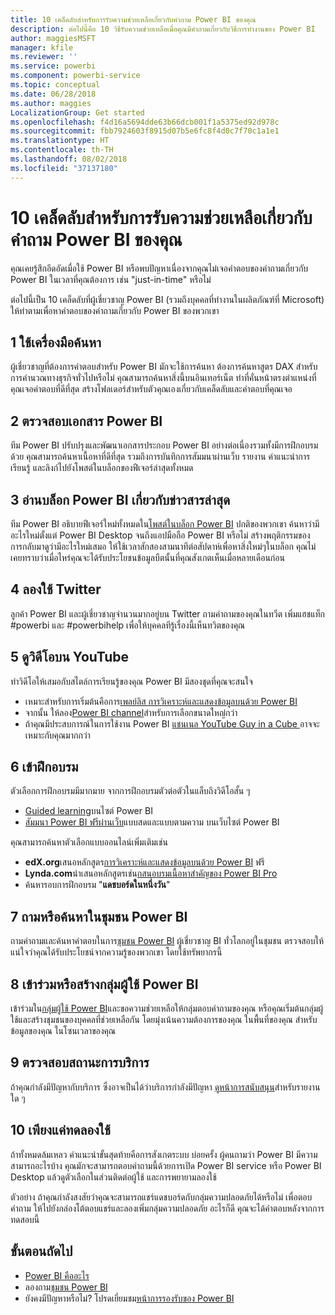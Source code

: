 ```yaml
---
title: 10 เคล็ดลับสำหรับการรับความช่วยเหลือเกี่ยวกับคำถาม Power BI ของคุณ
description: ต่อไปนี้คือ 10 วิธีรับความช่วยเหลือเมื่อคุณมีคำถามเกี่ยวกับวิธีการทำงานของ Power BI
author: maggiesMSFT
manager: kfile
ms.reviewer: ''
ms.service: powerbi
ms.component: powerbi-service
ms.topic: conceptual
ms.date: 06/28/2018
ms.author: maggies
LocalizationGroup: Get started
ms.openlocfilehash: f4d16a5694dde63b66dcb001f1a5375ed92d978c
ms.sourcegitcommit: fbb7924603f8915d07b5e6fc8f4d0c7f70c1a1e1
ms.translationtype: HT
ms.contentlocale: th-TH
ms.lasthandoff: 08/02/2018
ms.locfileid: "37137180"
---
```

# <a name="10-tips-for-getting-help-with-your-power-bi-questions"></a>10 เคล็ดลับสำหรับการรับความช่วยเหลือเกี่ยวกับคำถาม Power BI ของคุณ
คุณเคยรู้สึกอึดอัดเมื่อใช้ Power BI หรือพบปัญหาเนื่องจากคุณไม่เจอคำตอบของคำถามเกี่ยวกับ Power BI ในเวลาที่คุณต้องการ เช่น "just-in-time" หรือไม่ 

ต่อไปนี้เป็น 10 เคล็ดลับที่ผู้เชี่ยวชาญ Power BI (รวมถึงบุคคลที่ทำงานในผลิตภัณฑ์ที่ Microsoft) ให้ทำตามเพื่อหาคำตอบของคำถามเกี่ยวกับ Power BI ของพวกเขา

## <a name="1-use-a-search-engine"></a>1 ใช้เครื่องมือค้นหา
ผู้เชี่ยวชาญที่ต้องการคำตอบสำหรับ Power BI มักจะใช้การค้นหา ต้องการค้นหาสูตร DAX สำหรับการคำนวณทางธุรกิจทั่วไปหรือไม่ คุณสามารถค้นหาสิ่งนี้บนอินเทอร์เน็ต ทำที่คั่นหน้าตรงตำแหน่งที่คุณเจอคำตอบที่ดีที่สุด สร้างโฟลเดอร์สำหรับตัวคุณเองเกี่ยวกับเคล็ดลับและคำตอบที่คุณเจอ


## <a name="2-check-the-power-bi-documentation"></a>2 ตรวจสอบเอกสาร Power BI
ทีม Power BI ปรับปรุงและพัฒนาเอกสารประกอบ Power BI อย่างต่อเนื่องรวมทั้งมีการฝึกอบรมด้วย คุณสามารถค้นหาเนื้อหาที่ดีที่สุด รวมถึงการบันทึกการสัมมนาผ่านเว็บ รายงาน คำแนะนำการเรียนรู้ และลิงก์ไปยังโพสต์ในบล็อกของฟีเจอร์ล่าสุดทั้งหมด

## <a name="3-read-the-power-bi-blog-for-the-latest-news"></a>3 อ่านบล็อก Power BI เกี่ยวกับข่าวสารล่าสุด
ทีม Power BI อธิบายฟีเจอร์ใหม่ทั้งหมดใน[โพสต์ในบล็อก Power BI](https://powerbi.microsoft.com/blog/) ปกติของพวกเขา ค้นหาว่ามีอะไรใหม่ตั้งแต่ Power BI Desktop จนถึงแอปมือถือ Power BI หรือไม่ สร้างพฤติกรรมของการกลับมาดูว่ามีอะไรใหม่เสมอ ให้ใช้เวลาสักสองสามนาทีต่อสัปดาห์เพื่อหาสิ่งใหม่ๆในบล็อก คุณไม่เคยทราบว่าเมื่อไหร่คุณจะได้รับประโยชนข้อมูลบืตนั้นที่คุณสังเกตเห็นเมื่อหลายเดือนก่อน

## <a name="4-try-twitter"></a>4 ลองใช้ Twitter
ลูกค้า Power BI และผู้เชี่ยวชาญจำนวนมากอยู่บน Twitter ถามคำถามของคุณในทวีต เพิ่มแฮชแท็ก #powerbi และ #powerbihelp เพื่อให้บุคคลทีรู้เรื่องนี้เห็นทวิตของคุณ

## <a name="5-watch-videos-on-youtube"></a>5 ดูวิดีโอบน YouTube
ทำวิดีโอให้เสมอกับสไตล์การเรียนรู้ของคุณ Power BI มีสองชุดที่คุณจะสนใจ

* เหมาะสำหรับการเริ่มต้นคือการ[เพลย์ลิส การวิเคราะห์และแสดงข้อมูลบนด้วย Power BI](https://www.youtube.com/playlist?list=PL1N57mwBHtN0JFoKSR0n-tBkUJHeMP2cP)
* จากนั้น ให้ลอง[Power BI channel](https://www.youtube.com/user/mspowerbi/videos)สำหรับการเลือกขนาดใหญ่กว่า
* ถ้าคุณมีประสบการณ์ในการใช้งาน Power BI [แชนเนล YouTube Guy in a Cube ](https://www.youtube.com/channel/UCFp1vaKzpfvoGai0vE5VJ0w)อาจจะเหมาะกับคุณมากกว่า

## <a name="6-attend-training"></a>6 เข้าฝึกอบรม
ตัวเลือกการฝึกอบรมมีมากมาย จากการฝึกอบรมตัวต่อตัวในแล็บถึงวิดีโอสั้น ๆ

* [Guided learning](guided-learning/gettingstarted.yml?tutorial-step=1)บนไซต์ Power BI
* [สัมมนา Power BI ฟรีผ่านเว็บ](webinars.md)แบบสดและแบบตามความ บนเว็บไซต์ Power BI

คุณสามารถค้นหาตัวเลือกแบบออนไลน์เพิ่มเติมเช่น

* **edX.org**เสนอหลักสูตร[การวิเคราะห์และแสดงข้อมูลบนด้วย Power BI](https://www.edx.org/course/analyzing-visualizing-data-power-bi-microsoft-dat207x-4) ฟรี
* **Lynda.com**นำเสนอหลักสูตรเช่น[กสนอบรมเนื้อหาสำคัญของ Power BI Pro](https://www.lynda.com/Power-BI-tutorials/Power-BI-Pro-Essential-Training/485820-2.html)
* ค้นหารอบการฝึกอบรม "**แดชบอร์ดในหนึ่งวัน**"

## <a name="7-ask-or-search-in-the-power-bi-community"></a>7 ถามหรือค้นหาในชุมชน Power BI
ถามคำถามและค้นหาคำตอบในการ[ชุมชน Power BI](http://community.powerbi.com) ผู้เชี่ยวชาญ BI ทั่วโลกอยู่ในชุมชน ตรวจสอบให้แน่ใจว่าคุณได้รับประโยชน์จากความรู้ของพวกเขา โดยใช้ทรัพยากรนี้

## <a name="8-join-or-create-a-power-bi-user-group"></a>8 เข้าร่วมหรือสร้างกลุ่มผู้ใช้ Power BI
เข้าร่วมใน[กลุ่มผู้ใช้ Power BI](https://community.powerbi.com/t5/Power-BI-User-Groups/ct-p/Groups)และขอความช่วยเหลือให้กลุ่มตอบคำถามของคุณ หรือคุณเริ่มต้นกลุ่มผู้ใช้และสร้างชุมชนของบุคคลที่ช่วยเหลือกัน โดยมุ่งเน้นความต้องการของคุณ ในพื้นที่ของคุณ สำหรับข้อมูลของคุณ ในโซนเวลาของคุณ

## <a name="9-check-the-service-status"></a>9 ตรวจสอบสถานะการบริการ
ถ้าคุณกำลังมีปัญหากับบริการ ซึ่งอาจเป็นได้ว่าบริการกำลังมีปัญหา [ดูหน้าการสนับสนุน](https://powerbi.microsoft.com/support/)สำหรับรายงานใด ๆ

## <a name="10-just-try-it"></a>10 เพียงแค่ทดลองใช้
ถ้าทั้งหมดล้มเหลว คำแนะนำขั้นสุดท้ายคือการสังเกตระบบ บ่อยครั้ง ผู้คนถามว่า Power BI มีความสามารถอะไรบ้าง คุณมักจะสามารถตอบคำถามนี้ด้วยการเปิด Power BI service หรือ Power BI Desktop แล้วดูตัวเลือกในส่วนติดต่อผู้ใช้ และการพยายามลองใช้

ตัวอย่าง ถ้าคุณกำลังสงสัยว่าคุณจะสามารถแชร์แดชบอร์ดกับกลุ่มความปลอดภัยได้หรือไม่ เพื่อตอบคำถาม ให้ไปยังกล่องโต้ตอบแชร์และลองเพิ่มกลุ่มความปลอดภัย อะไรก็ดี คุณจะได้คำตอบหลังจากการทดสอบนี้

## <a name="next-steps"></a>ขั้นตอนถัดไป
* [Power BI คืออะไร](power-bi-overview.md)
* ลองถาม[ชุมชน Power BI](http://community.powerbi.com/)
* ยังคงมีปัญหาหรือไม่? โปรดเยี่ยมชม[หน้าการรองรับของ Power BI](https://powerbi.microsoft.com/support/)
